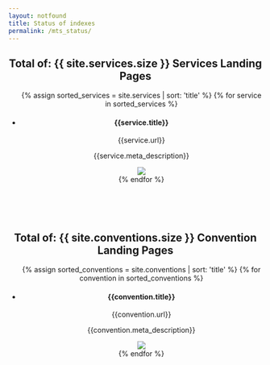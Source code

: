 ```yaml
---
layout: notfound
title: Status of indexes
permalink: /mts_status/
---
```


<header id="pageNotFound">
<h2>Total of: {{ site.services.size }} Services Landing Pages</h2>
<ul class="mts_status">
  {% assign sorted_services = site.services | sort: 'title' %}
  {% for service in sorted_services %}
  <li>
  <h4>{{service.title}}</h4>
  <span>{{service.url}}</span>
  <p> {{service.meta_description}}</p>
  <img src="../assets/img/services/{{service.image}}"> 
  </li>
  {% endfor %}
</ul>
<br><br><br>
<h2>Total of: {{ site.conventions.size }} Convention Landing Pages</h2>
<ul class="mts_status">
  {% assign sorted_conventions = site.conventions | sort: 'title' %}
  {% for convention in sorted_conventions %}
  <li>
  <h4>{{convention.title}}</h4>
  <span>{{convention.url}}</span>
  <p> {{convention.meta_description}}</p>
  <img src="../assets/img/conventions/{{convention.logo}}"> 
  </li>
  {% endfor %}
</ul>
</header>
